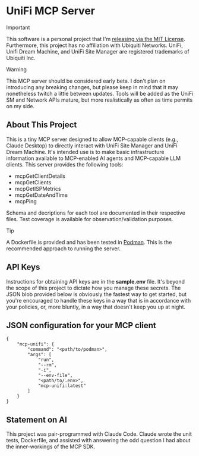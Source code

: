 # UniFi MCP Server

> [!IMPORTANT]
> This software is a personal project that I'm [releasing via the MIT License](https://github.com/sabler/mcp-unifi/blob/main/LICENSE). Furthermore, this project has no affiliation with Ubiquiti Networks. UniFi, Unifi Dream Machine, and UniFi Site Manager are registered trademarks of Ubiquiti Inc.

> [!WARNING]
> This MCP server should be considered early beta. I don't plan on introducing any breaking changes, but please keep in mind that it may nonetheless twitch a little between updates. Tools will be added as the UniFi SM and Network APIs mature, but more realistically as often as time permits on my side.


## About This Project
This is a tiny MCP server designed to allow MCP-capable clients (e.g., Claude Desktop) to directly interact with UniFi Site Manager and UniFi Dream Machine. It's intended use is to make basic infrastructure information available to MCP-enabled AI agents and MCP-capable LLM clients. This server provides the following tools:

- mcpGetClientDetails
- mcpGetClients
- mcpGetISPMetrics
- mcpGetDateAndTime
- mcpPing


Schema and decriptions for each tool are documented in their respective files. Test coverage is available for observation/validation purposes.

> [!TIP]
> A Dockerfile is provided and has been tested in [Podman](http://podman.io). This is the recommended approach to running the server.

## API Keys
Instructions for obtaining API keys are in the **sample.env** file. It's beyond the scope of this project to dictate how you manage these secrets. The JSON blob provided below is obviously the fastest way to get started, but you're encouraged to handle these keys in a way that is in accordance with your policies, or, more bluntly, in a way that doesn't keep you up at night.

## JSON configuration for your MCP client

    
    {
        "mcp-unifi": {
            "command": "<path/to/podman>",
            "args": [
                "run",
                "--rm",
                "-i",
                "--env-file",
                "<path/to/.env>",
                "mcp-unifi:latest"
            ]
        }
    }


## Statement on AI
This project was pair-programmed with Claude Code. Claude wrote the unit tests, Dockerfile, and assisted with answering the odd question I had about the inner-workings of the MCP SDK.
